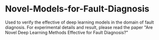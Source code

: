 # Novel-Models-for-Fault-Diagnosis
Used to verify the effective of deep learning models in the domain of fault diagnosis. For experimental details and result, please read the paper "Are Novel Deep Learning Methods Effective for Fault Diagnosis?"

